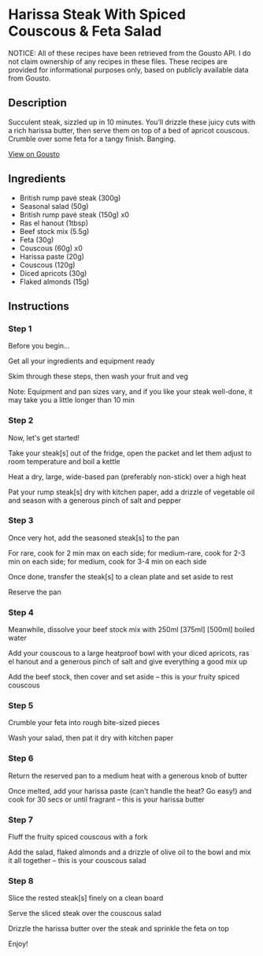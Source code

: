 # Harissa Steak With Spiced Couscous & Feta Salad

NOTICE: All of these recipes have been retrieved from the Gousto API. I do not claim ownership of any recipes in these files. These recipes are provided for informational purposes only, based on publicly available data from Gousto.

## Description

Succulent steak, sizzled up in 10 minutes. You’ll drizzle these juicy cuts with a rich harissa butter, then serve them on top of a bed of apricot couscous. Crumble over some feta for a tangy finish. Banging.

[View on Gousto](https://www.gousto.co.uk/recipes/cookbook/harissa-steak-with-spiced-couscous-feta-salad)

## Ingredients

- British rump pavé steak (300g)
- Seasonal salad (50g)
- British rump pavé steak (150g) x0
- Ras el hanout (1tbsp)
- Beef stock mix (5.5g)
- Feta (30g)
- Couscous (60g) x0
- Harissa paste (20g)
- Couscous (120g)
- Diced apricots (30g)
- Flaked almonds (15g)

## Instructions


### Step 1

Before you begin...

Get all your ingredients and equipment ready

Skim through these steps, then wash your fruit and veg

Note: Equipment and pan sizes vary, and if you like your steak well-done, it may take you a little longer than 10 min


### Step 2

Now, let's get started!

Take your steak[s] out of the fridge, open the packet and let them adjust to room temperature and boil a kettle

Heat a dry, large, wide-based pan (preferably non-stick) over a high heat

Pat your rump steak[s] dry with kitchen paper, add a drizzle of vegetable oil and season with a generous pinch of salt and pepper


### Step 3

Once very hot, add the seasoned steak[s] to the pan

For rare, cook for 2 min max on each side; for medium-rare, cook for 2-3 min on each side; for medium, cook for 3-4 min on each side

Once done, transfer the steak[s] to a clean plate and set aside to rest

Reserve the pan


### Step 4

Meanwhile, dissolve your beef stock mix with 250ml <span class="text-purple">[375ml]</span> <span class="text-danger">[500ml]</span> boiled water

Add your couscous to a large heatproof bowl with your diced apricots, ras el hanout and a generous pinch of salt and give everything a good mix up

Add the beef stock, then cover and set aside – this is your fruity spiced couscous


### Step 5

Crumble your feta into rough bite-sized pieces

Wash your salad, then pat it dry with kitchen paper


### Step 6

Return the reserved pan to a medium heat with a generous knob of butter

Once melted, add your harissa paste (can't handle the heat? Go easy!) and cook for 30 secs or until fragrant – this is your harissa butter


### Step 7

Fluff the fruity spiced couscous with a fork

Add the salad, flaked almonds and a drizzle of olive oil to the bowl and mix it all together – this is your couscous salad

### Step 8

Slice the rested steak[s] finely on a clean board

Serve the sliced steak over the couscous salad

Drizzle the harissa butter over the steak and sprinkle the feta on top

Enjoy!

